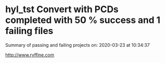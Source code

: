 # hyl_tst Convert with PCDs completed with 50 % success and 1 failing files

Summary of passing and failing projects on: 2020-03-23 at 10:34:37

http://www.ryffine.com

